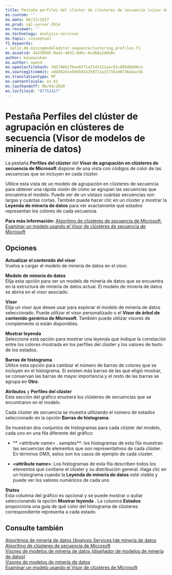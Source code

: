 ```yaml
---
title: Pestaña perfiles del clúster de clústeres de secuencia (visor de modelos de minería de datos) | Microsoft Docs
ms.custom: ''
ms.date: 06/13/2017
ms.prod: sql-server-2014
ms.reviewer: ''
ms.technology: analysis-services
ms.topic: conceptual
f1_keywords:
- sql12.dm.miningmodeleditor.sequenceclustering.profiles.f1
ms.assetid: 44230895-0a42-4032-8d6c-0cdb8a2dbb8c
author: minewiskan
ms.author: owend
ms.openlocfilehash: 5d5746b1fbee6571af1d2321eec01c099d8dd0ce
ms.sourcegitcommit: ad4d92dce894592a259721a1571b1d8736abacdb
ms.translationtype: MT
ms.contentlocale: es-ES
ms.lasthandoff: 08/04/2020
ms.locfileid: "87752417"
---
```

# <a name="sequence-clustering-cluster-profiles-tab-mining-model-viewer"></a>Pestaña Perfiles del clúster de agrupación en clústeres de secuencia (Visor de modelos de minería de datos)
  La pestaña **Perfiles del clúster** del **Visor de agrupación en clústeres de secuencia de Microsoft** dispone de una vista con códigos de color de las secuencias que se incluyen en cada clúster.  
  
 Utilice esta vista de un modelo de agrupación en clústeres de secuencia para obtener una rápida visión de cómo se agrupan las secuencias que encuentra el modelo. Puede ver de un vistazo cuántas secuencias son largas y cuántas cortas. También puede hacer clic en un clúster y mostrar la **Leyenda de minería de datos** para ver exactamente qué estados representan los colores de cada secuencia.  
  
 **Para más información:**  [Algoritmo de clústeres de secuencia de Microsoft](data-mining/microsoft-sequence-clustering-algorithm.md), [Examinar un modelo usando el Visor de clústeres de secuencia de Microsoft](data-mining/browse-a-model-using-the-microsoft-sequence-cluster-viewer.md)  
  
## <a name="options"></a>Opciones  
 **Actualizar el contenido del visor**  
 Vuelva a cargar el modelo de minería de datos en el visor.  
  
 **Modelo de minería de datos**  
 Elija esta opción para ver un modelo de minería de datos que se encuentra en la estructura de minería de datos actual. El modelo de minería de datos se abrirá en el visor asociado.  
  
 **Visor**  
 Elija un visor que desee usar para explorar el modelo de minería de datos seleccionado. Puede utilizar el visor personalizado o el **Visor de árbol de contenido genérico de Microsoft**. También puede utilizar visores de complemento si están disponibles.  
  
 **Mostrar leyenda**  
 Seleccione esta opción para mostrar una leyenda que indique la correlación entre los colores mostrada en los perfiles del clúster y los valores de texto de los estados.  
  
 **Barras de histograma**  
 Utilice esta opción para cambiar el número de barras de colores que se incluyen en el histograma. Si existen más barras de las que eligió mostrar, se conservan las barras de mayor importancia y el resto de las barras se agrupa en **Otro**.  
  
 **Atributos** y **Perfiles del clúster**  
 Esta sección del gráfico enumera los clústeres de secuencias que se encontraron en el modelo.  
  
 Cada clúster de secuencia se muestra utilizando el número de estados seleccionado en la opción **Barras de histograma**.  
  
 Se muestran dos conjuntos de histogramas para cada clúster del modelo, cada uno en una fila diferente del gráfico:  
  
-   ** \<attribute name> . samples**: los histogramas de esta fila muestran las secuencias de elementos que son representativos de cada clúster. En términos DMX, estos son los casos de ejemplo de cada clúster.  
  
-   **\<attribute name>**: Los histogramas de esta fila describen todos los elementos que contiene el clúster y su distribución general. Haga clic en un histograma cuando la **Leyenda de minería de datos** esté visible y puede ver los valores numéricos de cada uno  
  
 **States**  
 Esta columna del gráfico es opcional y se puede mostrar o quitar seleccionando la opción **Mostrar leyenda** . La columna **Estados** proporciona una guía de qué color del histograma de clústeres correspondiente representa a cada estado.  
  
## <a name="see-also"></a>Consulte también  
 [Algoritmos de minería de datos &#40;Analysis Services:&#41;de minería de datos](data-mining/data-mining-algorithms-analysis-services-data-mining.md)   
 [Algoritmo de clústeres de secuencia de Microsoft](data-mining/microsoft-sequence-clustering-algorithm.md)   
 [Visores de modelos de minería de datos &#40;diseñador de modelos de minería de datos&#41;](mining-model-viewers-data-mining-model-designer.md)   
 [Visores de modelos de minería de datos](data-mining/data-mining-model-viewers.md)   
 [Examinar un modelo usando el Visor de clústeres de Microsoft](data-mining/browse-a-model-using-the-microsoft-sequence-cluster-viewer.md)  
  
  
